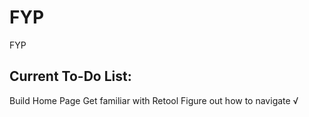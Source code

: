 # FYP
FYP

## Current To-Do List:
Build Home Page
Get familiar with Retool
Figure out how to navigate √
